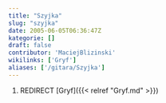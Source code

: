 ```yaml
---
title: "Szyjka"
slug: "szyjka"
date: 2005-06-05T06:36:47Z
kategorie: []
draft: false
contributor: 'MaciejBlizinski'
wikilinks: ['Gryf']
aliases: ['/gitara/Szyjka']
---
```

1.  REDIRECT [Gryf]({{< relref "Gryf.md" >}})